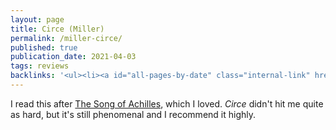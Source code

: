 ```yaml
---
layout: page
title: Circe (Miller)
permalink: /miller-circe/
published: true
publication_date: 2021-04-03
tags: reviews
backlinks: '<ul><li><a id="all-pages-by-date" class="internal-link" href="/all-pages-by-date/">All pages by date</a></li><li><a id="books-published-in-2018" class="internal-link" href="/books-published-in-2018/">Books I&#39;ve read that were published in 2018</a></li><li><a id="books-read-in-2021" class="internal-link" href="/books-read-in-2021/">Books I read in 2021</a></li><li><a id="books-tagged-fiction" class="internal-link" href="/books-tagged-fiction/">Books tagged &#39;fiction&#39;</a></li><li><a id="books-tagged-greek-mythology" class="internal-link" href="/books-tagged-greek-mythology/">Books tagged &#39;greek-mythology&#39;</a></li><li><a id="reviews" class="internal-link" href="/reviews/">Reviews</a></li></ul>'
---
```


I read this after <a id="miller-song-of-achilles" class="internal-link" href="/miller-song-of-achilles/">The Song of Achilles</a>, which I loved. _Circe_ didn't hit me quite as hard, but it's still phenomenal and I recommend it highly.